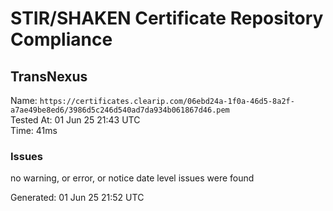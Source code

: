 # STIR/SHAKEN Certificate Repository Compliance

## TransNexus

Name: `https://certificates.clearip.com/06ebd24a-1f0a-46d5-8a2f-a7ae49be8ed6/3986d5c246d540ad7da934b061867d46.pem`\
Tested At: 01 Jun 25 21:43 UTC\
Time: 41ms

### Issues

no warning, or error, or notice date level issues were found

Generated: 01 Jun 25 21:52 UTC